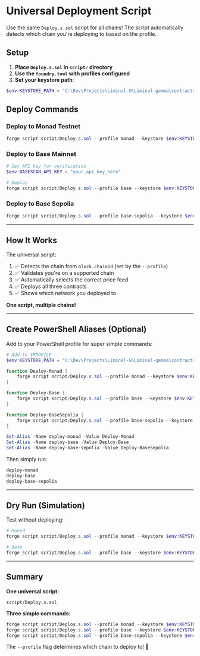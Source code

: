# Universal Deployment Script

Use the same `Deploy.s.sol` script for all chains! The script automatically detects which chain you're deploying to based on the profile.

## Setup

1. **Place `Deploy.s.sol` in `script/` directory**
2. **Use the `foundry.toml` with profiles configured**
3. **Set your keystore path**:
```powershell
$env:KEYSTORE_PATH = "C:\Dev\Projects\Liminal-G\Liminal-gamma\contracts\keystore\deployer.json"
```

## Deploy Commands

### Deploy to Monad Testnet
```powershell
forge script script/Deploy.s.sol --profile monad --keystore $env:KEYSTORE_PATH
```

### Deploy to Base Mainnet
```powershell
# Set API key for verification
$env:BASESCAN_API_KEY = "your_api_key_here"

# Deploy
forge script script/Deploy.s.sol --profile base --keystore $env:KEYSTORE_PATH
```

### Deploy to Base Sepolia
```powershell
forge script script/Deploy.s.sol --profile base-sepolia --keystore $env:KEYSTORE_PATH
```

---

## How It Works

The universal script:
1. ✅ Detects the chain from `block.chainid` (set by the `--profile`)
2. ✅ Validates you're on a supported chain
3. ✅ Automatically selects the correct price feed
4. ✅ Deploys all three contracts
5. ✅ Shows which network you deployed to

**One script, multiple chains!**

---

## Create PowerShell Aliases (Optional)

Add to your PowerShell profile for super simple commands:

```powershell
# Add to $PROFILE
$env:KEYSTORE_PATH = "C:\Dev\Projects\Liminal-G\Liminal-gamma\contracts\keystore\deployer.json"

function Deploy-Monad {
    forge script script/Deploy.s.sol --profile monad --keystore $env:KEYSTORE_PATH @args
}

function Deploy-Base {
    forge script script/Deploy.s.sol --profile base --keystore $env:KEYSTORE_PATH @args
}

function Deploy-BaseSepolia {
    forge script script/Deploy.s.sol --profile base-sepolia --keystore $env:KEYSTORE_PATH @args
}

Set-Alias -Name deploy-monad -Value Deploy-Monad
Set-Alias -Name deploy-base -Value Deploy-Base
Set-Alias -Name deploy-base-sepolia -Value Deploy-BaseSepolia
```

Then simply run:
```powershell
deploy-monad
deploy-base
deploy-base-sepolia
```

---

## Dry Run (Simulation)

Test without deploying:
```powershell
# Monad
forge script script/Deploy.s.sol --profile monad --keystore $env:KEYSTORE_PATH --no-broadcast

# Base
forge script script/Deploy.s.sol --profile base --keystore $env:KEYSTORE_PATH --no-broadcast
```

---

## Summary

**One universal script:**
```
script/Deploy.s.sol
```

**Three simple commands:**
```powershell
forge script script/Deploy.s.sol --profile monad --keystore $env:KEYSTORE_PATH
forge script script/Deploy.s.sol --profile base --keystore $env:KEYSTORE_PATH
forge script script/Deploy.s.sol --profile base-sepolia --keystore $env:KEYSTORE_PATH
```

The `--profile` flag determines which chain to deploy to! 🚀
